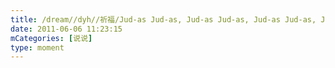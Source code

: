 ```yaml
---
title: /dream//dyh//祈福/Jud-as Jud-as, Jud-as Jud-as, Jud-as Jud-as, Jud-as GaGa
date: 2011-06-06 11:23:15
mCategories: [说说]
type: moment
---
```


